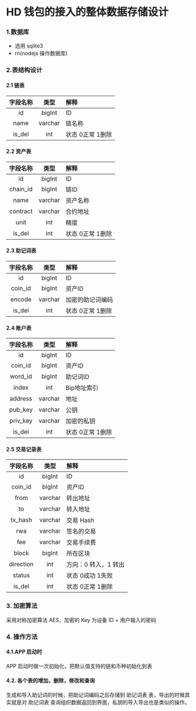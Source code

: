 # HD 钱包的接入的整体数据存储设计

### 1.数据库

- 选用 sqlite3
- rn(nodejs 操作数据库)

### 2.表结构设计

#### 2.1 链表
| 字段名称  |  类型  |   解释 |
|:-------:|:-----:|:--------|
|   id    | bigInt |  ID   |
|   name  | varchar| 链名称 |
|  is_del |  int   | 状态 0正常 1删除|


#### 2.2 资产表
| 字段名称  |  类型  |   解释 |
|:-------:|:-----:|:--------|
| id      | bigInt|   ID   |
| chain_id| bigInt|   链ID  |
| name    |varchar|  资产名称|
| contract|varchar|  合约地址|
| unit    | int   |  精度   |
| is_del  |  int  | 状态 0正常 1删除|


#### 2.3 助记词表
| 字段名称  |  类型  |   解释 |
|:-------:|:-----:|:--------|
| id      | bigInt|   ID    |
| coin_id | bigInt|   资产ID |
| encode  |varchar|  加密的助记词编码   |
| is_del  |  int  | 状态 0正常 1删除|


#### 2.4 账户表
| 字段名称  |  类型  |   解释 |
|:-------:|:-----:|:--------|
| id      | bigInt|   ID    |
| coin_id | bigInt|   资产ID |
| word_id | bigInt|   助记词ID |
| index   |  int  |  Bip地址索引 |
| address |varchar|   地址   |
| pub_key |varchar|   公钥    |
| priv_key|varchar|  加密的私钥    |
| is_del  |  int  | 状态 0正常 1删除|


#### 2.5 交易记录表
| 字段名称  |  类型  |   解释 |
|:-------:|:-----:|:--------|
| id      | bigInt|   ID    |
| coin_id | bigInt|   资产ID |
| from    |varchar|   转出地址 |
| to      |varchar|   转入地址 |
| tx_hash |varchar|  交易 Hash |
| rwa     |varchar|  签名的交易 |
| fee     |varchar|  交易手续费 |
| block   |bigInt |  所在区块 |
| direction|int |  方向：0 转入，1 转出 |
| status  |  int  | 状态  0成功  1失败|
| is_del  |  int  | 状态 0正常 1删除|


### 3. 加密算法

采用对称加密算法 AES，加密的 Key 为设备 ID + 用户输入的密码


### 4. 操作方法


#### 4.1.APP 启动时

APP 启动时做一次初始化，把默认值支持的链和币种初始化到表

#### 4.2. 各个表的增加，删除，修改和查询

生成和导入助记词的时候，把助记词编码之后存储到 助记词表 表，导出的时候其实就是对 助记词表 查询组织数据返回到界面，私钥的导入导出也是类似的操作。









